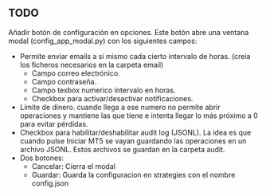 
## TODO

<!-- 1. Crear estrategias customizadas de poca ganancia pero segura. -->


Añadir botón de configuración en opciones. Este botón abre una ventana modal (config_app_modal.py) con los siguientes campos:
   - Permite enviar emails a si mismo cada cierto intervalo de horas. (creia los ficheros necesarios en la carpeta email)
      - Campo correo electrónico.
      - Campo contraseña.
      - Campo texbox numerico intervalo en horas.
      - Checkbox para activar/desactivar notificaciones.
   - Límite de dinero. cuando llega a ese numero no permite abrir operaciones y mantiene las que tiene e intenta llegar lo más próximo a 0 para evitar pérdidas.
   - Checkbox para habilitar/deshabilitar audit log (JSONL). La idea es que cuando pulse Iniciar MT5 se vayan guardando las operaciones en un archivo JSONL. Estos archivos se guardan en la carpeta audit.
   - Dos botones:
      - Cancelar: Cierra el modal
      - Guardar: Guarda la configuracion en strategies con el nombre config.json

<!-- 1. Crear los funciones de:
   - Iniciar simulación
   - Abrir operación manual
   - Modificar estrategias
   - Cancelar simulación

2. Optimizar las estrategias forex y los patrones de velas para generar más ganancias y menos perdidas. -->
